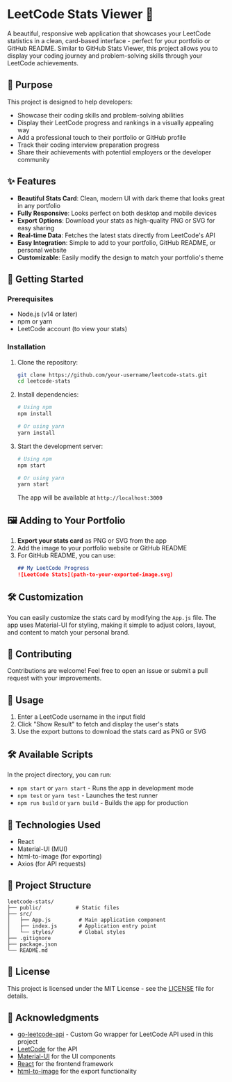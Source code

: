 # LeetCode Stats Viewer 🚀

A beautiful, responsive web application that showcases your LeetCode statistics in a clean, card-based interface - perfect for your portfolio or GitHub README. Similar to GitHub Stats Viewer, this project allows you to display your coding journey and problem-solving skills through your LeetCode achievements.

## 🎯 Purpose

This project is designed to help developers:
- Showcase their coding skills and problem-solving abilities
- Display their LeetCode progress and rankings in a visually appealing way
- Add a professional touch to their portfolio or GitHub profile
- Track their coding interview preparation progress
- Share their achievements with potential employers or the developer community

## ✨ Features

- **Beautiful Stats Card**: Clean, modern UI with dark theme that looks great in any portfolio
- **Fully Responsive**: Looks perfect on both desktop and mobile devices
- **Export Options**: Download your stats as high-quality PNG or SVG for easy sharing
- **Real-time Data**: Fetches the latest stats directly from LeetCode's API
- **Easy Integration**: Simple to add to your portfolio, GitHub README, or personal website
- **Customizable**: Easily modify the design to match your portfolio's theme

## 🚀 Getting Started

### Prerequisites

- Node.js (v14 or later)
- npm or yarn
- LeetCode account (to view your stats)

### Installation

1. Clone the repository:
   ```bash
   git clone https://github.com/your-username/leetcode-stats.git
   cd leetcode-stats
   ```

2. Install dependencies:
   ```bash
   # Using npm
   npm install
   
   # Or using yarn
   yarn install
   ```

3. Start the development server:
   ```bash
   # Using npm
   npm start
   
   # Or using yarn
   yarn start
   ```

   The app will be available at `http://localhost:3000`

## 🖼️ Adding to Your Portfolio

1. **Export your stats card** as PNG or SVG from the app
2. Add the image to your portfolio website or GitHub README
3. For GitHub README, you can use:
   ```markdown
   ## My LeetCode Progress
   ![LeetCode Stats](path-to-your-exported-image.svg)
   ```

## 🛠️ Customization

You can easily customize the stats card by modifying the `App.js` file. The app uses Material-UI for styling, making it simple to adjust colors, layout, and content to match your personal brand.

## 🤝 Contributing

Contributions are welcome! Feel free to open an issue or submit a pull request with your improvements.

## 🎯 Usage

1. Enter a LeetCode username in the input field
2. Click "Show Result" to fetch and display the user's stats
3. Use the export buttons to download the stats card as PNG or SVG

## 🛠️ Available Scripts

In the project directory, you can run:

- `npm start` or `yarn start` - Runs the app in development mode
- `npm test` or `yarn test` - Launches the test runner
- `npm run build` or `yarn build` - Builds the app for production

## 🧩 Technologies Used

- React
- Material-UI (MUI)
- html-to-image (for exporting)
- Axios (for API requests)

## 📁 Project Structure

```
leetcode-stats/
├── public/           # Static files
├── src/
│   ├── App.js         # Main application component
│   ├── index.js       # Application entry point
│   └── styles/        # Global styles
├── .gitignore
├── package.json
└── README.md
```

## 📄 License

This project is licensed under the MIT License - see the [LICENSE](LICENSE) file for details.

## 🙏 Acknowledgments

- [go-leetcode-api](https://github.com/etharrra/go-leetcode-api) - Custom Go wrapper for LeetCode API used in this project
- [LeetCode](https://leetcode.com/) for the API
- [Material-UI](https://mui.com/) for the UI components
- [React](https://reactjs.org/) for the frontend framework
- [html-to-image](https://github.com/bubkoo/html-to-image) for the export functionality

